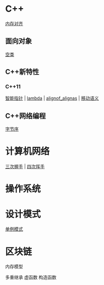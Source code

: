 # C++

[内存对齐][pragma]

## 面向对象

[空类][empty_class]

## C++新特性

### C++11

[智能指针][smart_pointer] | [lambda][lambda_] | [alignof_alignas][alignof_alignas] | [移动语义][move_semantics]

## C++网络编程

[字节序][byte_order]

[empty_class]: https://github.com/cyyuz/Note/blob/master/Cpp/C++语法.md#空类
[pragma]:      https://github.com/cyyuz/Note/blob/master/Cpp/C++语法.md#内存对齐

[smart_pointer]:   https://github.com/cyyuz/Note/blob/master/Cpp/C++新特性.md#智能指针
[alignof_alignas]: https://github.com/cyyuz/Note/blob/master/Cpp/C++新特性.md#alignof_alignas
[lambda_]:         https://github.com/cyyuz/Note/blob/master/Cpp/C++新特性.md#lambda
[move_semantics]:  https://github.com/cyyuz/Note/blob/master/Cpp/C++新特性.md#移动语义

[byte_order]: https://github.com/cyyuz/Note/blob/master/C%2B%2B.md#字节序

 

# 计算机网络

[三次握手][tcp_handshake] | [四次挥手][tcp_close]

[tcp_handshake]: https://github.com/cyyuz/Note/blob/master/%E8%AE%A1%E7%AE%97%E6%9C%BA%E7%BD%91%E7%BB%9C.md#三次握手
[tcp_close]: https://github.com/cyyuz/Note/blob/master/%E8%AE%A1%E7%AE%97%E6%9C%BA%E7%BD%91%E7%BB%9C.md#四次挥手

# 操作系统

# 设计模式

[单例模式][Singleton]

[Singleton]: https://github.com/cyyuz/Note/blob/master/%E8%AE%BE%E8%AE%A1%E6%A8%A1%E5%BC%8F.md#单例模式

# 区块链



内存模型

多重继承   虚函数 构造函数

